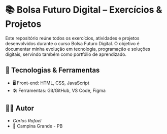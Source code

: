 # 📚 Bolsa Futuro Digital – Exercícios & Projetos

Este repositório reúne todos os exercícios, atividades e projetos desenvolvidos durante o curso Bolsa Futuro Digital.
O objetivo é documentar minha evolução em tecnologia, programação e soluções digitais, servindo também como portfólio de aprendizado.

## 🚀 Tecnologias & Ferramentas

- 🖥️ Front-end: HTML, CSS, JavaScript
- 🛠️ Ferramentas: Git/GitHub, VS Code, Figma

## 👨‍💻 Autor
- *Carlos Rafael*
- 📍 Campina Grande - PB

